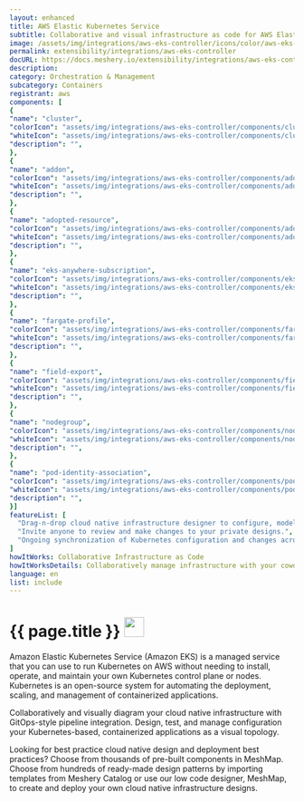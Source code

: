 ```yaml
---
layout: enhanced
title: AWS Elastic Kubernetes Service
subtitle: Collaborative and visual infrastructure as code for AWS Elastic Kubernetes Service
image: /assets/img/integrations/aws-eks-controller/icons/color/aws-eks-controller-color.svg
permalink: extensibility/integrations/aws-eks-controller
docURL: https://docs.meshery.io/extensibility/integrations/aws-eks-controller
description: 
category: Orchestration & Management
subcategory: Containers
registrant: aws
components: [
{
"name": "cluster",
"colorIcon": "assets/img/integrations/aws-eks-controller/components/cluster/icons/color/cluster-color.svg",
"whiteIcon": "assets/img/integrations/aws-eks-controller/components/cluster/icons/white/cluster-white.svg",
"description": "",
},
{
"name": "addon",
"colorIcon": "assets/img/integrations/aws-eks-controller/components/addon/icons/color/addon-color.svg",
"whiteIcon": "assets/img/integrations/aws-eks-controller/components/addon/icons/white/addon-white.svg",
"description": "",
},
{
"name": "adopted-resource",
"colorIcon": "assets/img/integrations/aws-eks-controller/components/adopted-resource/icons/color/adopted-resource-color.svg",
"whiteIcon": "assets/img/integrations/aws-eks-controller/components/adopted-resource/icons/white/adopted-resource-white.svg",
"description": "",
},
{
"name": "eks-anywhere-subscription",
"colorIcon": "assets/img/integrations/aws-eks-controller/components/eks-anywhere-subscription/icons/color/eks-anywhere-subscription-color.svg",
"whiteIcon": "assets/img/integrations/aws-eks-controller/components/eks-anywhere-subscription/icons/white/eks-anywhere-subscription-white.svg",
"description": "",
},
{
"name": "fargate-profile",
"colorIcon": "assets/img/integrations/aws-eks-controller/components/fargate-profile/icons/color/fargate-profile-color.svg",
"whiteIcon": "assets/img/integrations/aws-eks-controller/components/fargate-profile/icons/white/fargate-profile-white.svg",
"description": "",
},
{
"name": "field-export",
"colorIcon": "assets/img/integrations/aws-eks-controller/components/field-export/icons/color/field-export-color.svg",
"whiteIcon": "assets/img/integrations/aws-eks-controller/components/field-export/icons/white/field-export-white.svg",
"description": "",
},
{
"name": "nodegroup",
"colorIcon": "assets/img/integrations/aws-eks-controller/components/nodegroup/icons/color/nodegroup-color.svg",
"whiteIcon": "assets/img/integrations/aws-eks-controller/components/nodegroup/icons/white/nodegroup-white.svg",
"description": "",
},
{
"name": "pod-identity-association",
"colorIcon": "assets/img/integrations/aws-eks-controller/components/pod-identity-association/icons/color/pod-identity-association-color.svg",
"whiteIcon": "assets/img/integrations/aws-eks-controller/components/pod-identity-association/icons/white/pod-identity-association-white.svg",
"description": "",
}]
featureList: [
  "Drag-n-drop cloud native infrastructure designer to configure, model, and deploy your workloads.",
  "Invite anyone to review and make changes to your private designs.",
  "Ongoing synchronization of Kubernetes configuration and changes across any number of clusters."
]
howItWorks: Collaborative Infrastructure as Code
howItWorksDetails: Collaboratively manage infrastructure with your coworkers synchronously sharing the same designs.
language: en
list: include
---
```

<h1>{{ page.title }} <img src="{{ page.image }}" style="width: 35px; height: 35px;" /></h1>

<p>
Amazon Elastic Kubernetes Service (Amazon EKS) is a managed service that you can use to run Kubernetes on AWS without needing to install, operate, and maintain your own Kubernetes control plane or nodes. Kubernetes is an open-source system for automating the deployment, scaling, and management of containerized applications.
</p>
<p>
    Collaboratively and visually diagram your cloud native infrastructure with GitOps-style pipeline integration. Design, test, and manage configuration your Kubernetes-based, containerized applications as a visual topology.
</p>
<p>
    Looking for best practice cloud native design and deployment best practices? Choose from thousands of pre-built components in MeshMap. Choose from hundreds of ready-made design patterns by importing templates from Meshery Catalog or use our low code designer, MeshMap, to create and deploy your own cloud native infrastructure designs.
</p>
